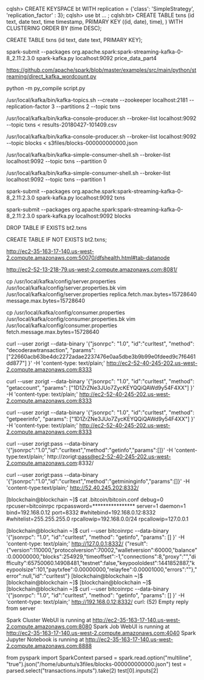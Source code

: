 cqlsh> CREATE KEYSPACE bt WITH replication = {'class': 'SimpleStrategy', 'replication_factor' : 3};
cqlsh> use bt
   ... ;
cqlsh:bt> CREATE TABLE txns (id text, date text, time timestamp, PRIMARY KEY ((id, date), time), ) WITH CLUSTERING ORDER BY (time DESC); 


CREATE TABLE txns (id text, date text, PRIMARY KEY);

spark-submit --packages org.apache.spark:spark-streaming-kafka-0-8_2.11:2.3.0 spark-kafka.py localhost:9092 price_data_part4 

https://github.com/apache/spark/blob/master/examples/src/main/python/streaming/direct_kafka_wordcount.py

python -m py_compile script.py

/usr/local/kafka/bin/kafka-topics.sh --create --zookeeper localhost:2181 --replication-factor 3 --partitions 2 --topic txns

/usr/local/kafka/bin/kafka-console-producer.sh --broker-list localhost:9092 --topic txns < results-20180427-101409.csv 

/usr/local/kafka/bin/kafka-console-producer.sh --broker-list localhost:9092 --topic blocks < s3files/blocks-000000000000.json

/usr/local/kafka/bin/kafka-simple-consumer-shell.sh --broker-list localhost:9092 --topic txns --partition 0

/usr/local/kafka/bin/kafka-simple-consumer-shell.sh --broker-list localhost:9092 --topic txns --partition 1

spark-submit --packages org.apache.spark:spark-streaming-kafka-0-8_2.11:2.3.0 spark-kafka.py localhost:9092 txns

spark-submit --packages org.apache.spark:spark-streaming-kafka-0-8_2.11:2.3.0 spark-kafka.py localhost:9092 blocks

DROP TABLE IF EXISTS bt2.txns

CREATE TABLE IF NOT EXISTS bt2.txns;

http://ec2-35-163-17-140.us-west-2.compute.amazonaws.com:50070/dfshealth.html#tab-datanode

http://ec2-52-13-218-79.us-west-2.compute.amazonaws.com:8081/

cp /usr/local/kafka/config/server.properties /usr/local/kafka/config/server.properties.bk
vim /usr/local/kafka/config/server.properties 
replica.fetch.max.bytes=15728640
message.max.bytes=15728640

cp /usr/local/kafka/config/consumer.properties /usr/local/kafka/config/consumer.properties.bk
vim /usr/local/kafka/config/consumer.properties
fetch.message.max.bytes=15728640



curl --user zorigt --data-binary '{"jsonrpc": "1.0", "id":"curltest", "method": "decoderawtransaction", "params": ["22660acb63be4dc2272adae2237476e0aa5dbe3b9b99e0fdeed9c7f6461dd877"] }' -H 'content-type: text/plain;' http://ec2-52-40-245-202.us-west-2.compute.amazonaws.com:8333

curl --user zorigt --data-binary '{"jsonrpc": "1.0", "id":"curltest", "method": "getaccount", "params": ["1D1ZrZNe3JUo7ZycKEYQQiQAWd9y54F4XX"] }' -H 'content-type: text/plain;' http://ec2-52-40-245-202.us-west-2.compute.amazonaws.com:8333

curl --user zorigt --data-binary '{"jsonrpc": "1.0", "id":"curltest", "method": "getpeerinfo", "params": ["1D1ZrZNe3JUo7ZycKEYQQiQAWd9y54F4XX"] }' -H 'content-type: text/plain;' http://ec2-52-40-245-202.us-west-2.compute.amazonaws.com:8333

curl --user zorigt:pass --data-binary '{"jsonrpc":"1.0","id":"curltext","method":"getinfo","params":[]}' -H 'content-type:text/plain;' http://zorigt:pass@ec2-52-40-245-202.us-west-2.compute.amazonaws.com:8332/

curl --user zorigt:pass --data-binary '{"jsonrpc":"1.0","id":"curltext","method":"getmininginfo","params":[]}' -H 'content-type:text/plain;' http://52.40.245.202:8332/


[blockchain@blockchain ~]$ cat .bitcoin/bitcoin.conf 
debug=0
rpcuser=bitcoinrpc
rpcpassword=****************
server=1
daemon=1
bind=192.168.0.12
port=8332
#whitebind=192.168.0.12:8332
#whitelist=255.255.255.0
rpcallowip=192.168.0.0/24
rpcallowip=127.0.0.1

[blockchain@blockchain ~]$ curl --user bitcoinrpc --data-binary '{"jsonrpc": "1.0", "id":"curltest", "method": "getinfo", "params": [] }' -H 'content-type: text/plain;' http://127.0.0.1:8332/
{"result":{"version":110000,"protocolversion":70002,"walletversion":60000,"balance":0.00000000,"blocks":254929,"timeoffset":-1,"connections":8,"proxy":"","difficulty":65750060.14908481,"testnet":false,"keypoololdest":1441852887,"keypoolsize":101,"paytxfee":0.00000000,"relayfee":0.00001000,"errors":""},"error":null,"id":"curltest"}
[blockchain@blockchain ~]$ 
[blockchain@blockchain ~]$ 
[blockchain@blockchain ~]$ 
[blockchain@blockchain ~]$ curl --user bitcoinrpc --data-binary '{"jsonrpc": "1.0", "id":"curltest", "method": "getinfo", "params": [] }' -H 'content-type: text/plain;' http://192.168.0.12:8332/
curl: (52) Empty reply from server


Spark Cluster WebUI is running at http://ec2-35-163-17-140.us-west-2.compute.amazonaws.com:8080
Spark Job WebUI is running at http://ec2-35-163-17-140.us-west-2.compute.amazonaws.com:4040
Spark Jupyter Notebook is running at http://ec2-35-163-17-140.us-west-2.compute.amazonaws.com:8888


from pyspark import SparkContext
parsed = spark.read.option("multiline", "true").json("/home/ubuntu/s3files/blocks-000000000000.json")
test = parsed.select("transactions.inputs").take(2)
test[0].inputs[2]
